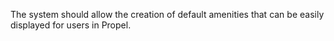 The system should allow the creation of default amenities that can be easily displayed for users in Propel. 
